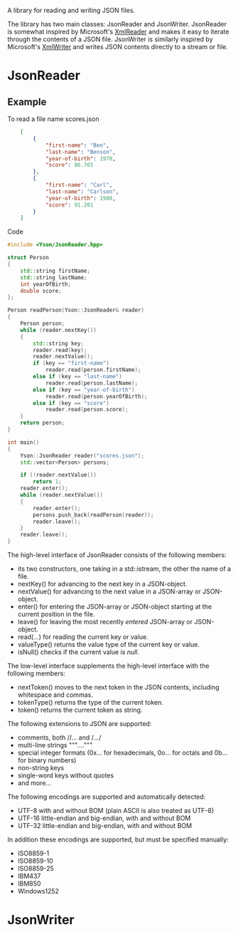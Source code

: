 A library for reading and writing JSON files.

The library has two main classes: JsonReader and JsonWriter. JsonReader is somewhat inspired by Microsoft's [XmlReader](https://msdn.microsoft.com/en-us/library/system.xml.xmlreader.aspx) and makes it easy to iterate through the contents of a JSON file. JsonWriter is similarly inspired by Microsoft's [XmlWriter](https://msdn.microsoft.com/en-us/library/system.xml.xmlwriter.aspx) and writes JSON contents directly to a stream or file.

JsonReader
==========

Example
-------

To read a file name scores.json

```json
    [
        {
            "first-name": "Ben",
            "last-name": "Benson",
            "year-of-birth": 1970,
            "score": 86.765
        },
        {
            "first-name": "Carl",
            "last-name": "Carlson",
            "year-of-birth": 1980,
            "score": 91.201
        }
    ]
```

Code

```cpp
#include <Yson/JsonReader.hpp>

struct Person
{
    std::string firstName;
    std::string lastName;
    int yearOfBirth;
    double score;
};

Person readPerson(Yson::JsonReader& reader)
{
    Person person;
    while (reader.nextKey())
    {
        std::string key;
        reader.read(key);
        reader.nextValue();
        if (key == "first-name")
            reader.read(person.firstName);
        else if (key == "last-name")
            reader.read(person.lastName);
        else if (key == "year-of-birth")
            reader.read(person.yearOfBirth);
        else if (key == "score")
            reader.read(person.score);
    }
    return person;
}

int main()
{
    Yson::JsonReader reader("scores.json");
    std::vector<Person> persons;

    if (!reader.nextValue())
        return 1; 
    reader.enter();
    while (reader.nextValue())
    {
        reader.enter();
        persons.push_back(readPerson(reader));
        reader.leave();
    }
    reader.leave();
}
```

The high-level interface of JsonReader consists of the following members:

* its two constructors, one taking in a std::istream, the other the name of a file.
* nextKey() for advancing to the next key in a JSON-object.
* nextValue() for advancing to the next value in a JSON-array or JSON-object.
* enter() for entering the JSON-array or JSON-object starting at the current position in the file.
* leave() for leaving the most recently *entered* JSON-array or JSON-object.
* read(...) for reading the current key or value.
* valueType() returns the value type of the current key or value.
* isNull() checks if the current value is *null*.

The low-level interface supplements the high-level interface with the following members:

* nextToken() moves to the next token in the JSON contents, including whitespace and commas.
* tokenType() returns the type of the current token.
* token() returns the current token as string.

The following extensions to JSON are supported:

* comments, both //... and /*...*/
* multi-line strings """...."""
* special integer formats (0x... for hexadecimals, 0o... for octals and 0b... for binary numbers)
* non-string keys
* single-word keys without quotes
* and more...

The following encodings are supported and automatically detected:

* UTF-8 with and without BOM (plain ASCII is also treated as UTF-8)
* UTF-16 little-endian and big-endian, with and without BOM
* UTF-32 little-endian and big-endian, with and without BOM

In addition these encodings are supported, but must be specified manually:

* ISO8859-1
* ISO8859-10
* ISO8859-25
* IBM437
* IBM850
* Windows1252

JsonWriter
==========
